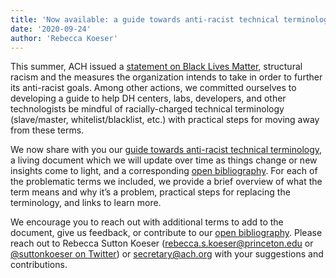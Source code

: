 ```yaml
---
title: 'Now available: a guide towards anti-racist technical terminology'
date: '2020-09-24'
author: 'Rebecca Koeser'
---
```

This summer, ACH issued a [statement on Black Lives Matter](/news/2020/06/ach-statement-on-black-lives-matter-structural-racism-and-our-organization/), structural racism and the measures the organization intends to take in order to further its anti-racist goals. Among other actions, we committed ourselves to developing a guide to help DH centers, labs, developers, and other technologists be mindful of racially-charged technical terminology (slave/master, whitelist/blacklist, etc.) with practical steps for moving away from these terms.

We now share with you our [guide towards anti-racist technical terminology](/news/2020/09/toward-anti-racist-technical-terminology/), a living document which we will update over time as things change or new insights come to light, and a corresponding [open bibliography](https://www.zotero.org/groups/2554430/ach_inclusive_technology). For each of the problematic terms we included, we provide a brief overview of what the term means and why it’s a problem, practical steps for replacing the terminology, and links to learn more.

We encourage you to reach out with additional terms to add to the document, give us feedback, or contribute to our [open bibliography](https://www.zotero.org/groups/2554430/ach_inclusive_technology). Please reach out to Rebecca Sutton Koeser ([rebecca.s.koeser@princeton.edu](mailto:rebecca.s.koeser@princeton.edu) or [@suttonkoeser on Twitter](https://twitter.com/suttonkoeser)) or [secretary@ach.org](mailto:secretary@ach.org) with your suggestions and contributions.